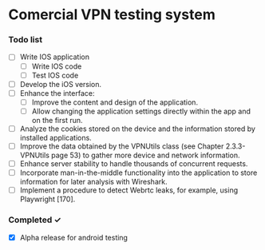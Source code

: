 # Comercial VPN testing system

### Todo list
- [ ] Write IOS application
  - [ ] Write IOS code
  - [ ] Test IOS code

- [ ] Develop the iOS version.
- [ ] Enhance the interface:
  - [ ] Improve the content and design of the application.
  - [ ] Allow changing the application settings directly within the app and on the first run.
- [ ] Analyze the cookies stored on the device and the information stored by installed applications.
- [ ] Improve the data obtained by the VPNUtils class (see Chapter 2.3.3-VPNUtils page 53) to gather more device and network information.
- [ ] Enhance server stability to handle thousands of concurrent requests.
- [ ] Incorporate man-in-the-middle functionality into the application to store information for later analysis with Wireshark.
- [ ] Implement a procedure to detect Webrtc leaks, for example, using Playwright [170].

### Completed ✓
- [x] Alpha release for android testing  

